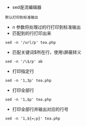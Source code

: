 - sed是流编辑器
```
默认打印到标准输出
```

- n 参数将处理过的行打印到标准输出
- 匹配到的行打印出来
```
sed -n '/url/p' tea.php
```

- 匹配关键词$所在行，使用\屏蔽转义
```
sed -n '/\$/p' ab
```

- 打印指定行
```
sed -n '1,3p' tea.php
```

- 打印全部行
```
sed -n '1,$p' tea.php
```

- 打印全部行并输出对应的行号
```
sed -n '1,${=;p}' tea.php
```
